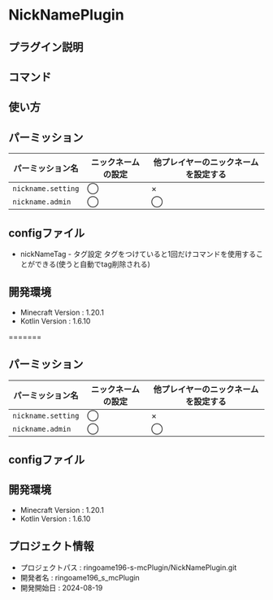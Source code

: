 # NickNamePlugin

## プラグイン説明

## コマンド

## 使い方


## パーミッション
| パーミッション名           | ニックネームの設定 | 他プレイヤーのニックネームを設定する |
|--------------------|-----------|--------------------|
| `nickname.setting` | ◯         | ×                  |
| `nickname.admin`   | ◯         | ◯                  |

## configファイル
- nickNameTag - タグ設定 タグをつけていると1回だけコマンドを使用することができる(使うと自動でtag削除される)

## 開発環境
- Minecraft Version : 1.20.1
- Kotlin Version : 1.6.10

=======

## パーミッション
| パーミッション名           | ニックネームの設定 | 他プレイヤーのニックネームを設定する |
|--------------------|-----------|--------------------|
| `nickname.setting` | ◯         | ×                  |
| `nickname.admin`   | ◯         | ◯                  |
## configファイル

## 開発環境
- Minecraft Version : 1.20.1
- Kotlin Version : 1.6.10

## プロジェクト情報
- プロジェクトパス : ringoame196-s-mcPlugin/NickNamePlugin.git
- 開発者名 : ringoame196_s_mcPlugin
- 開発開始日 : 2024-08-19
